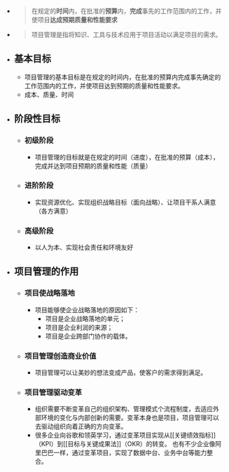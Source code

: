 - > 在规定的**时间**内，在批准的**预算**内，**完成**事先的工作范围内的工作，并使项目**达成预期质量和性能要求**
- > 项目管理是指将知识、工具与技术应用于项目活动以满足项目的需求。
- ## 基本目标
	- 项目管理的基本目标是在规定的时间内，在批准的预算内完成事先确定的工作范围内的工作，并使项目达到预期的质量和性能要求。
	- 成本、质量、时间
- ## 阶段性目标
	- ### 初级阶段
		- 项目管理的目标就是在规定的时间（进度），在批准的预算（成本），完成并达到项目预期的质量和性能（质量）
	- ### 进阶阶段
		- 实现资源优化、实现组织战略目标（面向战略）、让项目干系人满意（各方满意）
	- ### 高级阶段
		- 以人为本、实现社会责任和环境友好
- ## 项目管理的作用
	- ### 项目使战略落地
		- 项目能够使企业战略落地的原因如下：
			- 项目是企业战略落地的单元；
			- 项目是企业利润的来源；
			- 项目是企业跨部门协作的载体。
	- ### 项目管理创造商业价值
		- 项目管理可以让美妙的想法变成产品，使客户的需求得到满足。
	- ### 项目管理驱动变革
		- 组织需要不断变革自己的组织架构、管理模式个流程制度，去适应外部环境的变化与内部创新的需要。变革本身也是项目，项目管理可以去驱动组织向着正确的方向变革。
		- 很多企业向谷歌和领英学习，通过变革项目实现从[[关键绩效指标]]（KPI）到[[目标与关键成果法]]（OKR）的转变。
		  也有不少企业像阿里巴巴一样，通过变革项目，实现了数据中台、业务中台等能力整合。